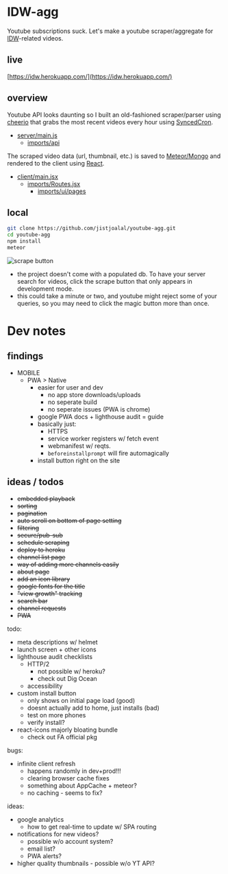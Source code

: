 # IDW-agg
Youtube subscriptions suck. Let's make a youtube scraper/aggregate for 
[IDW](https://en.wikipedia.org/wiki/Eric_Weinstein#Intellectual_dark_web)-related videos.


## live
[https://idw.herokuapp.com/](https://idw.herokuapp.com/)


## overview
Youtube API looks daunting so I built an old-fashioned scraper/parser using
[cheerio](https://github.com/cheeriojs)
that grabs the most recent videos every hour using
[SyncedCron](https://github.com/percolatestudio/meteor-synced-cron).

- [server/main.js](https://github.com/jistjoalal/youtube-agg/blob/master/server/main.js)
  - [imports/api](https://github.com/jistjoalal/youtube-agg/blob/master/imports/api)

The scraped video data (url, thumbnail, etc.) is saved to
[Meteor/Mongo](https://docs.meteor.com/#/full/)
and rendered to the client using
[React](https://reactjs.org/).

- [client/main.jsx](https://github.com/jistjoalal/youtube-agg/blob/master/client/main.jsx)
  - [imports/Routes.jsx](https://github.com/jistjoalal/youtube-agg/blob/master/imports/Routes.jsx)
    - [imports/ui/pages](https://github.com/jistjoalal/youtube-agg/blob/master/imports/ui/pages)


## local
```sh
git clone https://github.com/jistjoalal/youtube-agg.git
cd youtube-agg
npm install
meteor
```
![scrape button](https://i.gyazo.com/f69cb90fcf058b402f71c57259f2e576.png)
- the project doesn't come with a populated db. To have your
server search for videos, click the scrape button that only
appears in development mode.
- this could take a minute or two, and youtube might reject some of your
queries, so you may need to click the magic button more than once.

# Dev notes

## findings
- MOBILE
  - PWA > Native
    - easier for user and dev
      - no app store downloads/uploads
      - no seperate build
      - no seperate issues (PWA is chrome)
    - google PWA docs + lighthouse audit = guide
    - basically just:
      - HTTPS
      - service worker registers w/ fetch event
      - webmanifest w/ reqts.
      - `beforeinstallprompt` will fire automagically
    - install button right on the site

## ideas / todos
- <s>embedded playback</s>
- <s>sorting</s>
- <s>pagination</s>
- <s>auto scroll on bottom of page setting</s>
- <s>filtering</s>
- <s>secure/pub-sub</s>
- <s>schedule scraping</s>
- <s>deploy to heroku</s>
- <s>channel list page</s>
- <s>way of adding more channels easily</s>
- <s>about page</s>
- <s>add an icon library</s>
- <s>google fonts for the title</s>
- <s>"view growth" tracking</s>
- <s>search bar</s>
- <s>channel requests</s>
- <s>PWA</s>

todo:
- meta descriptions w/ helmet
- launch screen + other icons
- lighthouse audit checklists
  - HTTP/2
    - not possible w/ heroku?
    - check out Dig Ocean
  - accessibility
- custom install button
  - only shows on initial page load (good)
  - doesnt actually add to home, just installs (bad)
  - test on more phones
  - verify install?
- react-icons majorly bloating bundle
  - check out FA official pkg

bugs:
- infinite client refresh
  - happens randomly in dev+prod!!!
  - clearing browser cache fixes
  - something about AppCache + meteor?
  - no caching - seems to fix?

ideas:
- google analytics
  - how to get real-time to update w/ SPA routing
- notifications for new videos?
  - possible w/o account system?
  - email list?
  - PWA alerts?
- higher quality thumbnails - possible w/o YT API?
